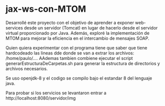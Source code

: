 # jax-ws-con-MTOM

Desarrollé este proyecto con el objetivo de aprender a exponer  web-services desde un servidor (Tomcat) en lugar de hacerlo desde el servidor virtual proporcionado por Java. Además, exploré la implementación de MTOM para mejorar la eficiencia en el intercambio de mensajes SOAP.

Quien quiera experimentar con el programa tiene que saber que tiene hardcodeado las lineas dde donde se van a extrar los archivos: /home/paulo/....
AAdemas tambien combiene ejecutar el script generarEstructuraDeCarpetas.sh para generar la estructura de directorios y archivos necesarios.

Se uso openjdk-8 y el codigo se compilo bajo el estandar 8 del lenguaje java.

Para probar si los servicios se levantaron entrar a http://localhost:8080/servidor/img
